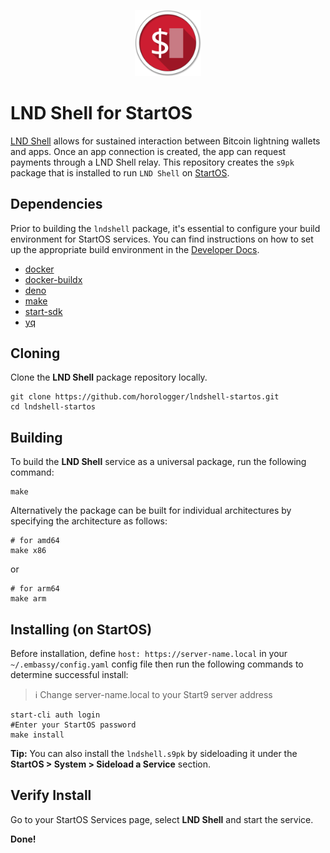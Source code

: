 <p align="center">
  <img src="terminal-red.png" alt="Project Logo" width="21%">
</p>

# LND Shell for StartOS

[LND Shell](https://nwc.dev/) allows for sustained interaction between Bitcoin lightning wallets and apps. Once an app connection is created, the app can request payments through a LND Shell relay. This repository creates the `s9pk` package that is installed to run `LND Shell` on [StartOS](https://github.com/Start9Labs/start-os/).

## Dependencies

Prior to building the `lndshell` package, it's essential to configure your build environment for StartOS services. You can find instructions on how to set up the appropriate build environment in the [Developer Docs](https://docs.start9.com/latest/developer-docs/packaging).

- [docker](https://docs.docker.com/get-docker)
- [docker-buildx](https://docs.docker.com/buildx/working-with-buildx/)
- [deno](https://deno.land/)
- [make](https://www.gnu.org/software/make/)
- [start-sdk](https://github.com/Start9Labs/start-os/tree/sdk/core)
- [yq](https://mikefarah.gitbook.io/yq)

## Cloning

Clone the **LND Shell** package repository locally.

```
git clone https://github.com/horologger/lndshell-startos.git
cd lndshell-startos
```

## Building

To build the **LND Shell** service as a universal package, run the following command:

```
make
```

Alternatively the package can be built for individual architectures by specifying the architecture as follows:

```
# for amd64
make x86
```
or
```
# for arm64
make arm
```

## Installing (on StartOS)

Before installation, define `host: https://server-name.local` in your `~/.embassy/config.yaml` config file then run the following commands to determine successful install:

> :information_source: Change server-name.local to your Start9 server address

```
start-cli auth login
#Enter your StartOS password
make install
```

**Tip:** You can also install the `lndshell.s9pk` by sideloading it under the **StartOS > System > Sideload a Service** section.

## Verify Install

Go to your StartOS Services page, select **LND Shell** and start the service.

**Done!**